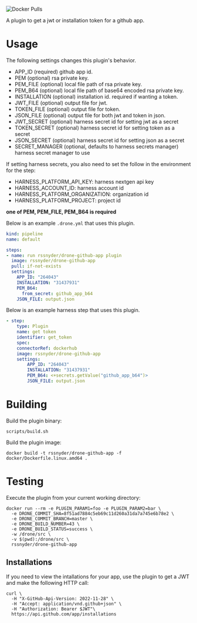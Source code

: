 ![Docker Pulls](https://img.shields.io/docker/pulls/rssnyder/drone-github-app)

A plugin to get a jwt or installation token for a github app.

# Usage

The following settings changes this plugin's behavior.

* APP_ID (required) github app id.
* PEM (optional) rsa private key.
* PEM_FILE (optional) local file path of rsa private key.
* PEM_B64 (optional) local file path of base64 encoded rsa private key.
* INSTALLATION (optional) installation id. required if wanting a token.
* JWT_FILE (optional) output file for jwt.
* TOKEN_FILE (optional) output file for token.
* JSON_FILE (optional) output file for both jwt and token in json.
* JWT_SECRET (optional) harness secret id for setting jwt as a secret
* TOKEN_SECRET (optional) harness secret id for setting token as a secret
* JSON_SECRET (optional) harness secret id for setting json as a secret
* SECRET_MANAGER (optional, defaults to harness secrets manager) harness secret manager to use

If setting harness secrets, you also need to set the follow in the environment for the step:

- HARNESS_PLATFORM_API_KEY: harness nextgen api key
- HARNESS_ACCOUNT_ID: harness account id
- HARNESS_PLATFORM_ORGANIZATION: organization id
- HARNESS_PLATFORM_PROJECT: project id

**one of PEM, PEM_FILE, PEM_B64 is required**

Below is an example `.drone.yml` that uses this plugin.

```yaml
kind: pipeline
name: default

steps:
- name: run rssnyder/drone-github-app plugin
  image: rssnyder/drone-github-app
  pull: if-not-exists
  settings:
    APP_ID: "264043"
    INSTALLATION: "31437931"
    PEM_B64:
      from_secret: github_app_b64
    JSON_FILE: output.json
```

Below is an example harness step that uses this plugin.

```yaml
- step:
    type: Plugin
    name: get token
    identifier: get_token
    spec:
    connectorRef: dockerhub
    image: rssnyder/drone-github-app
    settings:
        APP_ID: "264043"
        INSTALLATION: "31437931"
        PEM_B64: <+secrets.getValue("github_app_b64")>
        JSON_FILE: output.json
```

# Building

Build the plugin binary:

```text
scripts/build.sh
```

Build the plugin image:

```text
docker build -t rssnyder/drone-github-app -f docker/Dockerfile.linux.amd64 .
```

# Testing

Execute the plugin from your current working directory:

```text
docker run --rm -e PLUGIN_PARAM1=foo -e PLUGIN_PARAM2=bar \
  -e DRONE_COMMIT_SHA=8f51ad7884c5eb69c11d260a31da7a745e6b78e2 \
  -e DRONE_COMMIT_BRANCH=master \
  -e DRONE_BUILD_NUMBER=43 \
  -e DRONE_BUILD_STATUS=success \
  -w /drone/src \
  -v $(pwd):/drone/src \
  rssnyder/drone-github-app
```

## Installations

If you need to view the intallations for your app, use the plugin to get a JWT and make the following HTTP call:

```shell
curl \
  -H "X-GitHub-Api-Version: 2022-11-28" \
  -H "Accept: application/vnd.github+json" \
  -H "Authorization: Bearer $JWT"\
  https://api.github.com/app/installations
```
